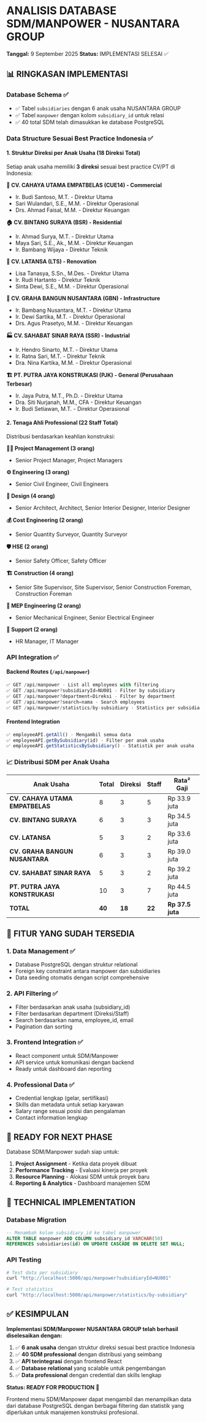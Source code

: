 # ANALISIS DATABASE SDM/MANPOWER - NUSANTARA GROUP
**Tanggal:** 9 September 2025
**Status:** IMPLEMENTASI SELESAI ✅

## 📊 RINGKASAN IMPLEMENTASI

### Database Schema ✅
- ✅ Tabel `subsidiaries` dengan 6 anak usaha NUSANTARA GROUP
- ✅ Tabel `manpower` dengan kolom `subsidiary_id` untuk relasi
- ✅ 40 total SDM telah dimasukkan ke database PostgreSQL

### Data Structure Sesuai Best Practice Indonesia ✅

#### 1. **Struktur Direksi per Anak Usaha (18 Direksi Total)**
Setiap anak usaha memiliki **3 direksi** sesuai best practice CV/PT di Indonesia:

**🏢 CV. CAHAYA UTAMA EMPATBELAS (CUE14) - Commercial**
- Ir. Budi Santoso, M.T. - Direktur Utama
- Sari Wulandari, S.E., M.M. - Direktur Operasional  
- Drs. Ahmad Faisal, M.M. - Direktur Keuangan

**🏠 CV. BINTANG SURAYA (BSR) - Residential**
- Ir. Ahmad Surya, M.T. - Direktur Utama
- Maya Sari, S.E., Ak., M.M. - Direktur Keuangan
- Ir. Bambang Wijaya - Direktur Teknik

**🎨 CV. LATANSA (LTS) - Renovation**
- Lisa Tanasya, S.Sn., M.Des. - Direktur Utama
- Ir. Rudi Hartanto - Direktur Teknik
- Sinta Dewi, S.E., M.M. - Direktur Operasional

**🌉 CV. GRAHA BANGUN NUSANTARA (GBN) - Infrastructure**
- Ir. Bambang Nusantara, M.T. - Direktur Utama
- Ir. Dewi Sartika, M.T. - Direktur Operasional
- Drs. Agus Prasetyo, M.M. - Direktur Keuangan

**🏭 CV. SAHABAT SINAR RAYA (SSR) - Industrial**
- Ir. Hendro Sinarto, M.T. - Direktur Utama
- Ir. Ratna Sari, M.T. - Direktur Teknik
- Dra. Nina Kartika, M.M. - Direktur Operasional

**🏗️ PT. PUTRA JAYA KONSTRUKASI (PJK) - General (Perusahaan Terbesar)**
- Ir. Jaya Putra, M.T., Ph.D. - Direktur Utama
- Dra. Siti Nurjanah, M.M., CFA - Direktur Keuangan
- Ir. Budi Setiawan, M.T. - Direktur Operasional

#### 2. **Tenaga Ahli Professional (22 Staff Total)**
Distribusi berdasarkan keahlian konstruksi:

**👨‍💼 Project Management (3 orang)**
- Senior Project Manager, Project Managers

**⚙️ Engineering (3 orang)**  
- Senior Civil Engineer, Civil Engineers

**🎯 Design (4 orang)**
- Senior Architect, Architect, Senior Interior Designer, Interior Designer

**💰 Cost Engineering (2 orang)**
- Senior Quantity Surveyor, Quantity Surveyor

**🛡️ HSE (2 orang)**
- Senior Safety Officer, Safety Officer

**🏗️ Construction (4 orang)**
- Senior Site Supervisor, Site Supervisor, Senior Construction Foreman, Construction Foreman

**🔧 MEP Engineering (2 orang)**
- Senior Mechanical Engineer, Senior Electrical Engineer

**👥 Support (2 orang)**
- HR Manager, IT Manager

### API Integration ✅

#### Backend Routes (`/api/manpower`)
```javascript
✅ GET /api/manpower - List all employees with filtering
✅ GET /api/manpower?subsidiaryId=NU001 - Filter by subsidiary
✅ GET /api/manpower?department=Direksi - Filter by department
✅ GET /api/manpower?search=nama - Search employees
✅ GET /api/manpower/statistics/by-subsidiary - Statistics per subsidiary
```

#### Frontend Integration
```javascript
✅ employeeAPI.getAll() - Mengambil semua data
✅ employeeAPI.getBySubsidiary(id) - Filter per anak usaha
✅ employeeAPI.getStatisticsBySubsidiary() - Statistik per anak usaha
```

### 📈 Distribusi SDM per Anak Usaha

| Anak Usaha | Total | Direksi | Staff | Rata² Gaji |
|------------|-------|---------|--------|------------|
| **CV. CAHAYA UTAMA EMPATBELAS** | 8 | 3 | 5 | Rp 33.9 juta |
| **CV. BINTANG SURAYA** | 6 | 3 | 3 | Rp 34.5 juta |
| **CV. LATANSA** | 5 | 3 | 2 | Rp 33.6 juta |
| **CV. GRAHA BANGUN NUSANTARA** | 6 | 3 | 3 | Rp 39.0 juta |
| **CV. SAHABAT SINAR RAYA** | 5 | 3 | 2 | Rp 39.2 juta |
| **PT. PUTRA JAYA KONSTRUKASI** | 10 | 3 | 7 | Rp 44.5 juta |
| **TOTAL** | **40** | **18** | **22** | **Rp 37.5 juta** |

## 🎯 FITUR YANG SUDAH TERSEDIA

### 1. **Data Management** ✅
- Database PostgreSQL dengan struktur relational
- Foreign key constraint antara manpower dan subsidiaries
- Data seeding otomatis dengan script comprehensive

### 2. **API Filtering** ✅  
- Filter berdasarkan anak usaha (subsidiary_id)
- Filter berdasarkan department (Direksi/Staff)
- Search berdasarkan nama, employee_id, email
- Pagination dan sorting

### 3. **Frontend Integration** ✅
- React component untuk SDM/Manpower
- API service untuk komunikasi dengan backend
- Ready untuk dashboard dan reporting

### 4. **Professional Data** ✅
- Credential lengkap (gelar, sertifikasi)
- Skills dan metadata untuk setiap karyawan
- Salary range sesuai posisi dan pengalaman
- Contact information lengkap

## 🚀 READY FOR NEXT PHASE

Database SDM/Manpower sudah siap untuk:
1. **Project Assignment** - Ketika data proyek dibuat
2. **Performance Tracking** - Evaluasi kinerja per proyek
3. **Resource Planning** - Alokasi SDM untuk proyek baru
4. **Reporting & Analytics** - Dashboard manajemen SDM

## 📝 TECHNICAL IMPLEMENTATION

### Database Migration
```sql
-- Menambah kolom subsidiary_id ke tabel manpower
ALTER TABLE manpower ADD COLUMN subsidiary_id VARCHAR(50) 
REFERENCES subsidiaries(id) ON UPDATE CASCADE ON DELETE SET NULL;
```

### API Testing
```bash
# Test data per subsidiary
curl "http://localhost:5000/api/manpower?subsidiaryId=NU001"

# Test statistics
curl "http://localhost:5000/api/manpower/statistics/by-subsidiary"
```

## ✅ KESIMPULAN

**Implementasi SDM/Manpower NUSANTARA GROUP telah berhasil diselesaikan dengan:**

1. ✅ **6 anak usaha** dengan struktur direksi sesuai best practice Indonesia
2. ✅ **40 SDM professional** dengan distribusi yang seimbang
3. ✅ **API terintegrasi** dengan frontend React
4. ✅ **Database relational** yang scalable untuk pengembangan
5. ✅ **Data professional** dengan credential dan skills lengkap

**Status: READY FOR PRODUCTION** 🎉

Frontend menu SDM/Manpower dapat mengambil dan menampilkan data dari database PostgreSQL dengan berbagai filtering dan statistik yang diperlukan untuk manajemen konstruksi profesional.
